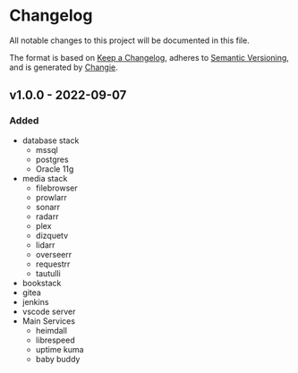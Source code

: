 # Changelog

All notable changes to this project will be documented in this file.

The format is based on [Keep a Changelog](https://keepachangelog.com/en/1.0.0/),
adheres to [Semantic Versioning](https://semver.org/spec/v2.0.0.html),
and is generated by [Changie](https://github.com/miniscruff/changie).


## v1.0.0 - 2022-09-07
### Added
* database stack
  * mssql
  * postgres
  * Oracle 11g
* media stack
  * filebrowser
  * prowlarr
  * sonarr
  * radarr
  * plex
  * dizquetv
  * lidarr
  * overseerr
  * requestrr
  * tautulli
* bookstack
* gitea
* jenkins
* vscode server
* Main Services
  * heimdall
  * librespeed
  * uptime kuma
  * baby buddy
